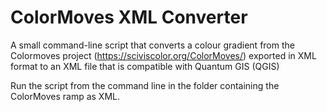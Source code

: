 # ColorMoves XML Converter
A small command-line script that converts a colour gradient from the Colormoves project (https://sciviscolor.org/ColorMoves/) exported in XML format to an XML file that is compatible with Quantum GIS (QGIS)

Run the script from the command line in the folder containing the ColorMoves ramp as XML.
